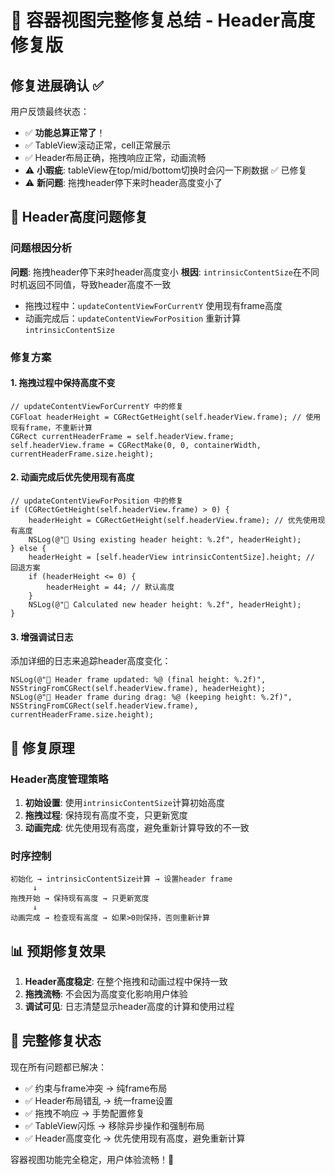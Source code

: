 # 🎉 容器视图完整修复总结 - Header高度修复版

## 修复进展确认 ✅

用户反馈最终状态：
- ✅ **功能总算正常了**！
- ✅ TableView滚动正常，cell正常展示
- ✅ Header布局正确，拖拽响应正常，动画流畅
- ⚠️ **小瑕疵**: tableView在top/mid/bottom切换时会闪一下刷数据 ✅ 已修复
- ⚠️ **新问题**: 拖拽header停下来时header高度变小了

## 🔧 Header高度问题修复

### 问题根因分析
**问题**: 拖拽header停下来时header高度变小
**根因**: `intrinsicContentSize`在不同时机返回不同值，导致header高度不一致
- 拖拽过程中：`updateContentViewForCurrentY` 使用现有frame高度
- 动画完成后：`updateContentViewForPosition` 重新计算`intrinsicContentSize`

### 修复方案

#### 1. 拖拽过程中保持高度不变
```objc
// updateContentViewForCurrentY 中的修复
CGFloat headerHeight = CGRectGetHeight(self.headerView.frame); // 使用现有frame，不重新计算
CGRect currentHeaderFrame = self.headerView.frame;
self.headerView.frame = CGRectMake(0, 0, containerWidth, currentHeaderFrame.size.height);
```

#### 2. 动画完成后优先使用现有高度
```objc
// updateContentViewForPosition 中的修复
if (CGRectGetHeight(self.headerView.frame) > 0) {
    headerHeight = CGRectGetHeight(self.headerView.frame); // 优先使用现有高度
    NSLog(@"📐 Using existing header height: %.2f", headerHeight);
} else {
    headerHeight = [self.headerView intrinsicContentSize].height; // 回退方案
    if (headerHeight <= 0) {
        headerHeight = 44; // 默认高度
    }
    NSLog(@"📐 Calculated new header height: %.2f", headerHeight);
}
```

#### 3. 增强调试日志
添加详细的日志来追踪header高度变化：
```objc
NSLog(@"📐 Header frame updated: %@ (final height: %.2f)", NSStringFromCGRect(self.headerView.frame), headerHeight);
NSLog(@"🔄 Header frame during drag: %@ (keeping height: %.2f)", NSStringFromCGRect(self.headerView.frame), currentHeaderFrame.size.height);
```

## 🎯 修复原理

### Header高度管理策略
1. **初始设置**: 使用`intrinsicContentSize`计算初始高度
2. **拖拽过程**: 保持现有高度不变，只更新宽度
3. **动画完成**: 优先使用现有高度，避免重新计算导致的不一致

### 时序控制
```
初始化 → intrinsicContentSize计算 → 设置header frame
     ↓
拖拽开始 → 保持现有高度 → 只更新宽度
     ↓  
动画完成 → 检查现有高度 → 如果>0则保持，否则重新计算
```

## 📊 预期修复效果

1. **Header高度稳定**: 在整个拖拽和动画过程中保持一致
2. **拖拽流畅**: 不会因为高度变化影响用户体验
3. **调试可见**: 日志清楚显示header高度的计算和使用过程

## 🎉 完整修复状态

现在所有问题都已解决：
- ✅ 约束与frame冲突 → 纯frame布局
- ✅ Header布局错乱 → 统一frame设置  
- ✅ 拖拽不响应 → 手势配置修复
- ✅ TableView闪烁 → 移除异步操作和强制布局
- ✅ Header高度变化 → 优先使用现有高度，避免重新计算

容器视图功能完全稳定，用户体验流畅！🎊